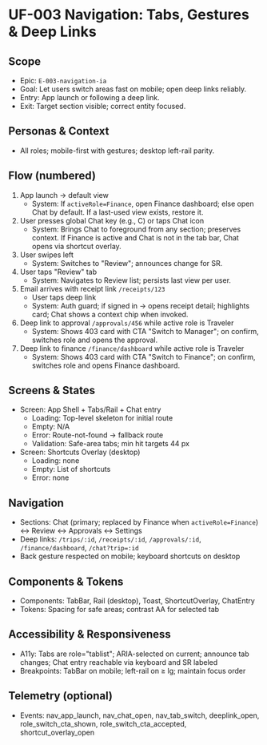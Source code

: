 # UF-003 Navigation: Tabs, Gestures & Deep Links

## Scope
- Epic: `E-003-navigation-ia`
- Goal: Let users switch areas fast on mobile; open deep links reliably.
- Entry: App launch or following a deep link.
- Exit: Target section visible; correct entity focused.

## Personas & Context
- All roles; mobile-first with gestures; desktop left-rail parity.

## Flow (numbered)
1) App launch → default view
   - System: If `activeRole=Finance`, open Finance dashboard; else open Chat by default. If a last-used view exists, restore it.
2) User presses global Chat key (e.g., C) or taps Chat icon
   - System: Brings Chat to foreground from any section; preserves context. If Finance is active and Chat is not in the tab bar, Chat opens via shortcut overlay.
3) User swipes left
   - System: Switches to "Review"; announces change for SR.
4) User taps "Review" tab
   - System: Navigates to Review list; persists last view per user.
5) Email arrives with receipt link `/receipts/123`
   - User taps deep link
   - System: Auth guard; if signed in → opens receipt detail; highlights card; Chat shows a context chip when invoked.
6) Deep link to approval `/approvals/456` while active role is Traveler
   - System: Shows 403 card with CTA "Switch to Manager"; on confirm, switches role and opens the approval.
7) Deep link to finance `/finance/dashboard` while active role is Traveler
   - System: Shows 403 card with CTA "Switch to Finance"; on confirm, switches role and opens Finance dashboard.

## Screens & States
- Screen: App Shell + Tabs/Rail + Chat entry
  - Loading: Top-level skeleton for initial route
  - Empty: N/A
  - Error: Route-not-found → fallback route
  - Validation: Safe-area tabs; min hit targets 44 px
- Screen: Shortcuts Overlay (desktop)
  - Loading: none
  - Empty: List of shortcuts
  - Error: none

## Navigation
- Sections: Chat (primary; replaced by Finance when `activeRole=Finance`) ↔ Review ↔ Approvals ↔ Settings
- Deep links: `/trips/:id`, `/receipts/:id`, `/approvals/:id`, `/finance/dashboard`, `/chat?trip=:id`
- Back gesture respected on mobile; keyboard shortcuts on desktop

## Components & Tokens
- Components: TabBar, Rail (desktop), Toast, ShortcutOverlay, ChatEntry
- Tokens: Spacing for safe areas; contrast AA for selected tab

## Accessibility & Responsiveness
- A11y: Tabs are role="tablist"; ARIA-selected on current; announce tab changes; Chat entry reachable via keyboard and SR labeled
- Breakpoints: TabBar on mobile; left-rail on ≥ lg; maintain focus order

## Telemetry (optional)
- Events: nav_app_launch, nav_chat_open, nav_tab_switch, deeplink_open, role_switch_cta_shown, role_switch_cta_accepted, shortcut_overlay_open
